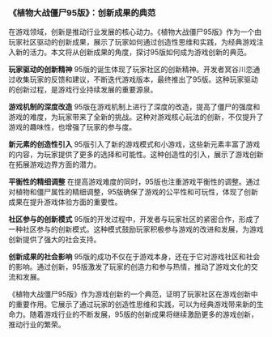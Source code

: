 ### 《植物大战僵尸95版》：创新成果的典范

在游戏领域，创新是推动行业发展的核心动力。《植物大战僵尸95版》作为一个由玩家社区驱动的创新成果，展示了玩家如何通过创造性思维和实践，为经典游戏注入新的活力。本文将从创新成果的角度，探讨95版如何成为游戏创新的典范。

**玩家驱动的创新精神**
95版的诞生体现了玩家社区的创新精神。开发者冥谷川恋通过收集玩家的反馈和建议，不断迭代游戏版本，最终推出了95版。这种玩家驱动的创新过程，是游戏行业持续发展的重要源泉。

**游戏机制的深度改造**
95版在游戏机制上进行了深度的改造，提高了僵尸的强度和游戏的难度，为玩家带来了全新的挑战。这种对游戏核心玩法的创新，不仅提升了游戏的趣味性，也增强了玩家的参与度。

**新元素的创造性引入**
95版引入了新的游戏模式和小游戏，这些新元素丰富了游戏的内容，为玩家提供了更多的选择和可能性。这种创造性的引入，展示了游戏创新在拓展游戏边界方面的潜力。

**平衡性的精细调整**
在提高游戏难度的同时，95版也注重游戏平衡性的调整。通过对植物和僵尸属性的精细调整，95版确保了游戏的公平性和可玩性，体现了创新成果在提升游戏体验方面的重要性。

**社区参与的创新模式**
95版的开发过程中，开发者与玩家社区的紧密合作，形成了一种社区参与的创新模式。这种模式鼓励玩家积极参与游戏的改进和发展，为游戏创新提供了强大的社会支持。

**创新成果的社会影响**
95版的成功不仅在于游戏本身，还在于它对游戏社区和社会的影响。通过创新，95版激发了玩家的创造力和参与热情，推动了游戏文化的交流和发展。

《植物大战僵尸95版》作为游戏创新的一个典范，证明了玩家社区在游戏创新中的重要作用。它展示了通过玩家的创造性思维和实践，可以为经典游戏带来新的生命力。随着游戏行业的不断发展，95版的创新成果将继续激励更多的游戏创新，推动行业的繁荣。